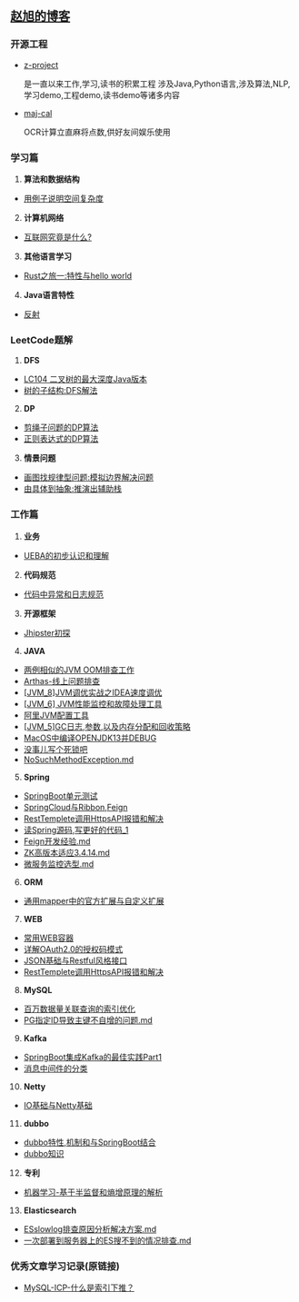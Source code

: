 ## [赵旭的博客](https://zhaoxu1943.github.io)

### 开源工程
- [z-project](https://github.com/zhaoxu1943/z-project)
  
  是一直以来工作,学习,读书的积累工程
  涉及Java,Python语言,涉及算法,NLP,学习demo,工程demo,读书demo等诸多内容

- [maj-cal](https://github.com/zhaoxu1943/maj-cal)

  OCR计算立直麻将点数,供好友间娱乐使用



### 学习篇
1. **算法和数据结构**
- [用例子说明空间复杂度](https://juejin.im/post/5e9970b26fb9a03c4e648065)
2. **计算机网络**
- [互联网究竟是什么?](https://juejin.im/post/5e3ec09c518825492b50a0bb)
3. **其他语言学习**
- [Rust之旅一:特性与hello world](https://juejin.cn/post/6857156853491728392)
4. **Java语言特性**
- [反射](https://juejin.cn/post/6844904088547622920)

### LeetCode题解
1. **DFS**
- [LC104 二叉树的最大深度Java版本](https://leetcode-cn.com/problems/maximum-depth-of-binary-tree/solution/lc104-er-cha-shu-de-zui-da-shen-du-javab-vjvv/)
- [树的子结构:DFS解法](https://leetcode-cn.com/problems/shu-de-zi-jie-gou-lcof/solution/shu-de-zi-jie-gou-dfsjie-fa-by-zhaoxu194-0wpg/)

2. **DP**
- [剪绳子问题的DP算法](https://leetcode-cn.com/problems/jian-sheng-zi-lcof/solution/jian-sheng-zi-wen-ti-de-dpsuan-fa-by-zha-x9t2/)
- [正则表达式的DP算法](https://leetcode-cn.com/problems/zheng-ze-biao-da-shi-pi-pei-lcof/solution/zheng-ze-biao-da-shi-de-dpsuan-fa-by-zha-hiq7/)

3. **情景问题**
- [画图找规律型问题:模拟边界解决问题](https://leetcode-cn.com/problems/shun-shi-zhen-da-yin-ju-zhen-lcof/solution/hua-tu-zhao-gui-lu-xing-wen-ti-mo-ni-bia-hw63/)
- [由具体到抽象:推演出辅助栈](https://leetcode-cn.com/problems/bao-han-minhan-shu-de-zhan-lcof/solution/you-ju-ti-dao-chou-xiang-tui-yan-chu-fu-qmcc9/)

### 工作篇
1. **业务**
- [UEBA的初步认识和理解](https://juejin.im/post/5e8c28486fb9a03c947cc965)

2. **代码规范**
- [代码中异常和日志规范](https://juejin.cn/post/6854573221979619336/)

3. **开源框架**
- [Jhipster初探](https://juejin.im/post/5e8fdd95f265da47ae4ac111)

4. **JAVA**
- [两例相似的JVM OOM排查工作](https://juejin.cn/post/6911689649039605773/)
- [Arthas-线上问题排查](https://juejin.cn/post/6860439535650635789)
- [[JVM_8]JVM调优实战之IDEA速度调优](https://juejin.cn/post/6844904031513493518)
- [[JVM_6] JVM性能监控和故障处理工具](https://juejin.cn/post/6844904031471534087)
- [阿里JVM配置工具](https://render.alipay.com/p/s/jvm-generate/JvmGenerate)
- [[JVM_5]GC日志,参数,以及内存分配和回收策略](https://juejin.cn/post/6844904031471534088)
- [MacOS中编译OPENJDK13并DEBUG](https://juejin.cn/post/6844904031454773255)
- [没事儿写个死锁吧](https://juejin.cn/post/6917502864151543822/)
- [NoSuchMethodException.md](https://github.com/zhaoxu1943/zhaoxu1943.github.io/blob/master/NoSuchMethodException.md)


5. **Spring**
- [SpringBoot单元测试](https://juejin.cn/post/6855129006892253197)
- [SpringCloud与Ribbon,Feign](https://juejin.cn/post/6844904151483154446)
- [RestTemplete调用HttpsAPI报错和解决](https://juejin.cn/post/6844904126170710024)
- [读Spring源码,写更好的代码_1](https://juejin.cn/post/6964334139138899981)
- [Feign开发经验.md](https://github.com/zhaoxu1943/zhaoxu1943.github.io/blob/master/Feign开发经验.md)
- [ZK高版本适应3.4.14.md](https://github.com/zhaoxu1943/zhaoxu1943.github.io/blob/master/ZK高版本适应3.4.14.md)
- [微服务监控选型.md](https://github.com/zhaoxu1943/zhaoxu1943.github.io/blob/master/微服务监控选型.md)

6. **ORM**
- [通用mapper中的官方扩展与自定义扩展](https://juejin.cn/post/6912337713177821197)

7. **WEB**
- [常用WEB容器](https://juejin.cn/post/6871105086668406798)
- [详解OAuth2.0的授权码模式](https://juejin.cn/post/6844904131623141390)
- [JSON基础与Restful风格接口](https://juejin.cn/post/6844904131593764878)
- [RestTemplete调用HttpsAPI报错和解决](https://juejin.im/post/5e946c3551882573680f333a)

8. **MySQL**
- [百万数据量关联查询的索引优化](https://juejin.cn/post/6912021312663879693/)
- [PG指定ID导致主键不自增的问题.md](https://github.com/zhaoxu1943/zhaoxu1943.github.io/blob/master/PG指定ID导致主键不自增的问题.md)

9. **Kafka**
- [SpringBoot集成Kafka的最佳实践Part1](https://juejin.cn/post/6912291742083465224)
- [消息中间件的分类](https://juejin.cn/post/6910012221816832014)

10. **Netty**
- [IO基础与Netty基础](https://juejin.cn/post/6847902220013273096/)

11. **dubbo**
- [dubbo特性,机制和与SpringBoot结合](https://juejin.cn/post/6844904195733078024/)
- [dubbo知识](https://github.com/zhaoxu1943/zhaoxu1943.github.io/blob/master/Dubbo%E5%88%86%E4%BA%AB.md)

12. **专利**
- [机器学习-基于半监督和熵增原理的解析](https://juejin.cn/post/6898694775873273870)

13. **Elasticsearch**
- [ESslowlog排查原因分析解决方案.md](https://github.com/zhaoxu1943/zhaoxu1943.github.io/blob/master/ESslowlog%E6%8E%92%E6%9F%A5%E5%8E%9F%E5%9B%A0%E5%88%86%E6%9E%90%E8%A7%A3%E5%86%B3%E6%96%B9%E6%A1%88.md)
- [一次部署到服务器上的ES搜不到的情况排查.md](https://github.com/zhaoxu1943/zhaoxu1943.github.io/blob/master/一次部署到服务器上的ES搜不到的情况排查.md)



### 优秀文章学习记录(原链接)
- [MySQL-ICP-什么是索引下推？](https://juejin.cn/post/6844904017332535304)

